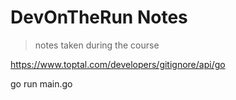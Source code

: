 # DevOnTheRun Notes

> notes taken during the course

<!-- https://gitignore.io -->

https://www.toptal.com/developers/gitignore/api/go

go run main.go
